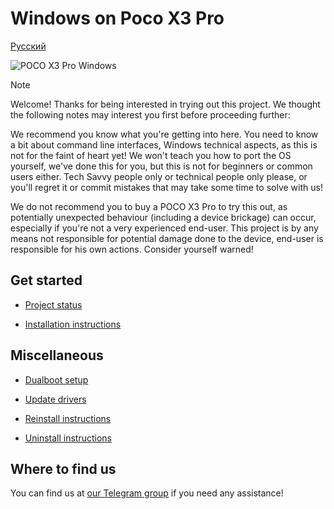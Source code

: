 # Windows on Poco X3 Pro
[Русский](/README-ru.md)

![POCO X3 Pro Windows](https://github.com/user-attachments/assets/17ba0c91-3fa1-4d32-92cf-63249d23c235)

> [!NOTE]
> Welcome! Thanks for being interested in trying out this project. We thought the following notes may interest you first before proceeding further:
>
> We recommend you know what you're getting into here. You need to know a bit about command line interfaces, Windows technical aspects, as this is not for the faint of heart yet! We won't teach you how to port the OS yourself, we've done this for you, but this is not for beginners or common users either. Tech Savvy people only or technical people only please, or you'll regret it or commit mistakes that may take some time to solve with us!
>
> We do not recommend you to buy a POCO X3 Pro to try this out, as potentially unexpected behaviour (including a device brickage) can occur, especially if you're not a very experienced end-user. This project is by any means not responsible for potential damage done to the device, end-user is responsible for his own actions. Consider yourself warned!
> 

## Get started

- [Project status](/Status-en.md)

- [Installation instructions](en/installation-selection.md)

## Miscellaneous

- [Dualboot setup](en/3-dualboot.md)

- [Update drivers](en/update.md)

- [Reinstall instructions](en/reinstall.md)

- [Uninstall instructions](en/uninstall.md)

## Where to find us

You can find us at [our Telegram group](https://t.me/WaLoVayu) if you need any assistance!
